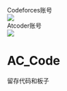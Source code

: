 Codeforces账号<br/>
[![](https://cfrating.ihcr.top/?user=Lihg)](https://codeforces.com/profile/Lihg)<br/>
Atcoder账号<br/>
[![](https://atrating.baoshuo.dev/rating?username=Lihg)](https://atcoder.jp/users/Lihg)
# AC_Code
留存代码和板子<br/>
